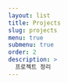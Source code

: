 ```yaml
---
layout: list
title: Projects
slug: projects
menu: true
submenu: true
order: 2
description: >
  프로젝트 정리
---
```


